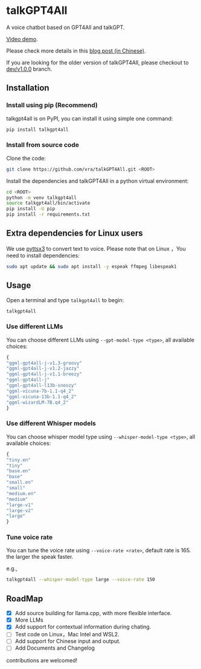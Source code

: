 # talkGPT4All
A voice chatbot based on GPT4All and talkGPT.

[Video demo](https://www.zhihu.com/zvideo/1625779747656515584).

Please check more details in this [blog post (in Chinese)](https://zhuanlan.zhihu.com/p/632592897).

If you are looking for the older version of talkGPT4All, please checkout to [dev/v1.0.0](https://github.com/vra/talkGPT4All/tree/dev/v1.0.0) branch.

## Installation

### Install using pip (Recommend)
talkgpt4all is on PyPI, you can install it using simple one command:
```bash
pip install talkgpt4all
```
### Install from source code
Clone the code:
```bash
git clone https://github.com/vra/talkGPT4All.git <ROOT>
```

Install the dependencies and talkGPT4All in a python virtual environment:
```bash
cd <ROOT>
python -m venv talkgpt4all
source talkgpt4all/bin/activate
pip install -U pip
pip install -r requirements.txt
```

## Extra dependencies for Linux users
We use [pyttsx3](https://github.com/nateshmbhat/pyttsx3) to convert text to voice. Please note that on Linux ，You need to install dependencies:
```bash
sudo apt update && sudo apt install -y espeak ffmpeg libespeak1
```

## Usage
Open a terminal and type `talkgpt4all` to begin:
```bash
talkgpt4all
```

### Use different LLMs
You can choose different LLMs  using `--gpt-model-type <type>`, all available choices:
```python
{
"ggml-gpt4all-j-v1.3-groovy"
"ggml-gpt4all-j-v1.2-jazzy"
"ggml-gpt4all-j-v1.1-breezy"
"ggml-gpt4all-j"
"ggml-gpt4all-l13b-snoozy"
"ggml-vicuna-7b-1.1-q4_2"
"ggml-vicuna-13b-1.1-q4_2"
"ggml-wizardLM-7B.q4_2"
}
```

### Use different Whisper models
You can choose whisper model type using `--whisper-model-type <type>`, all available choices:
```python
{
"tiny.en"
"tiny"
"base.en"
"base"
"small.en"
"small"
"medium.en"
"medium"
"large-v1"
"large-v2"
"large"
}
```

### Tune voice rate
You can tune the voice rate using `--voice-rate <rate>`, default rate is 165. the larger the speak faster.

e.g.,
```bash
talkgpt4all --whisper-model-type large --voice-rate 150
```

## RoadMap
+ [x] Add source building for llama.cpp, with more flexible interface.
+ [x] More LLMs
+ [x] Add support for contextual information during chating.
+ [ ] Test code on Linux，Mac Intel and WSL2.
+ [ ] Add support for Chinese input and output.
+ [ ] Add Documents and Changelog

contributions are welcomed!
